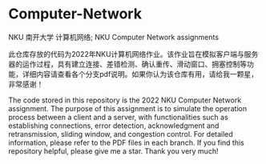 # Computer-Network
NKU 南开大学 计算机网络; NKU Computer Network assignments

此仓库存放的代码为2022年NKU计算机网络作业。该作业旨在模拟客户端与服务器的运作过程，具有建立连接、差错检测、确认重传、滑动窗口、拥塞控制等功能，详细内容请查看各个分支pdf说明。如果你认为该仓库有用，请给我一颗星，非常感谢！

The code stored in this repository is the 2022 NKU Computer Network assignment. The purpose of this assignment is to simulate the operation process between a client and a server, with functionalities such as establishing connections, error detection, acknowledgment and retransmission, sliding window, and congestion control. For detailed information, please refer to the PDF files in each branch. If you find this repository helpful, please give me a star. Thank you very much!
